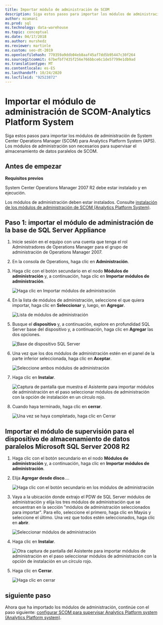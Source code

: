```yaml
---
title: Importar módulo de administración de SCOM
description: Siga estos pasos para importar los módulos de administración de System Center Operations Manager (SCOM) para Analytics Platform System (APS). Los módulos de administración son necesarios para supervisar el almacenamiento de datos paralelos de SCOM.
author: mzaman1
ms.prod: sql
ms.technology: data-warehouse
ms.topic: conceptual
ms.date: 04/17/2018
ms.author: murshedz
ms.reviewer: martinle
ms.custom: seo-dt-2019
ms.openlocfilehash: 770359a9ddb04eb8aaf45af7dd5b95447c30f264
ms.sourcegitcommit: 67befbf7435f256e766bbce6c1de57799e1db9ad
ms.translationtype: MT
ms.contentlocale: es-ES
ms.lasthandoff: 10/24/2020
ms.locfileid: "92523872"
---
```

# <a name="import-the-scom-management-pack---analytics-platform-system"></a>Importar el módulo de administración de SCOM-Analytics Platform System
Siga estos pasos para importar los módulos de administración de System Center Operations Manager (SCOM) para Analytics Platform System (APS). Los módulos de administración son necesarios para supervisar el almacenamiento de datos paralelos de SCOM. 
  
## <a name="before-you-begin"></a><a name="BeforeBegin"></a>Antes de empezar  
**Requisitos previos**  
  
System Center Operations Manager 2007 R2 debe estar instalado y en ejecución.  
  
Los módulos de administración deben estar instalados. Consulte [instalación de los módulos de administración de SCOM &#40;Analytics Platform System&#41;](install-the-scom-management-packs.md).  
  
## <a name="step-1-import-the-sql-server-appliance-base-management-pack"></a><a name="Step1"></a>Paso 1: importar el módulo de administración de la base de SQL Server Appliance  
  
1.  Inicie sesión en el equipo con una cuenta que tenga el rol Administradores de Operations Manager para el grupo de administración de Operations Manager 2007.  
  
2.  En la consola de Operations, haga clic en **Administración**.  
  
3.  Haga clic con el botón secundario en el nodo **Módulos de administración** y, a continuación, haga clic en **Importar módulos de administración**.  
  
    ![Haga clic en Importar módulos de administración](./media/import-the-scom-management-pack-for-pdw/SCOM_IMP.png "SCOM_IMP")  
  
4.  En la lista de módulos de administración, seleccione el que quiera importar, haga clic en **Seleccionar** y, luego, en **Agregar**.  
  
    ![Lista de módulos de administración](./media/import-the-scom-management-pack-for-pdw/SCOM_IMP2.png "SCOM_IMP2")  
  
5.  Busque el **dispositivo** y, a continuación, explore en profundidad SQL Server base del dispositivo y, a continuación, haga clic en **Agregar** las dos opciones.  
  
    ![Base de dispositivo SQL Server](./media/import-the-scom-management-pack-for-pdw/SCOM_IMP3.png "SCOM_IMP3")  
  
6.  Una vez que los dos módulos de administración estén en el panel de la parte inferior seleccionada, haga clic en **Aceptar**.  
  
    ![Seleccione ambos módulos de administración](./media/import-the-scom-management-pack-for-pdw/SCOM_IMP4.png "SCOM_IMP4")  
  
7.  Haga clic en **Instalar**.  
  
    ![Captura de pantalla que muestra el Asistente para importar módulos de administración en el paso seleccionar módulos de administración con la opción de instalación en un círculo rojo.](./media/import-the-scom-management-pack-for-pdw/SCOM_IMP5.png "SCOM_IMP5")  
  
8.  Cuando haya terminado, haga clic en **cerrar**.  
  
    ![Una vez se haya completado, haga clic en Cerrar](./media/import-the-scom-management-pack-for-pdw/SCOM_IMP6.png "SCOM_IMP6")  
  
## <a name="import-the-monitoring-pack-for-microsoft-sql-server-2008-r2-parallel-data-warehouse-appliance"></a><a name="Step2"></a>Importar el módulo de supervisión para el dispositivo de almacenamiento de datos paralelos Microsoft SQL Server 2008 R2  
  
1.  Haga clic con el botón secundario en el nodo **Módulos de administración** y, a continuación, haga clic en **Importar módulos de administración**.  
  
2.  Elija **Agregar desde disco**....  
  
    ![Haga clic con el botón secundario en los módulos de administración](./media/import-the-scom-management-pack-for-pdw/SCOM_PDW.png "SCOM_PDW")  
  
3.  Vaya a la ubicación donde extrajo el PDW de SQL Server módulos de administración y elija los tres módulos de administración que se encuentran en la sección "módulos de administración seleccionados para importar". Para ello, seleccione el primero, haga clic en Mayús y seleccione el último. Una vez que todos estén seleccionados, haga clic en **abrir**.  
  
    ![Seleccionar módulos de administración](./media/import-the-scom-management-pack-for-pdw/SCOM_PDW2.png "SCOM_PDW2")  
  
4.  Haga clic en **Instalar**.  
  
    ![Otra captura de pantalla del Asistente para importar módulos de administración en el paso seleccionar módulos de administración con la opción de instalación en un círculo rojo.](./media/import-the-scom-management-pack-for-pdw/SCOM_PDW3.png "SCOM_PDW3")  
  
5.  Haga clic en **Cerrar**.  
  
    ![Haga clic en cerrar](./media/import-the-scom-management-pack-for-pdw/SCOM_PDW4.png "SCOM_PDW4")  
  
## <a name="next-step"></a>siguiente paso  
Ahora que ha importado los módulos de administración, continúe con el paso siguiente: [configurar SCOM para supervisar Analytics Platform system &#40;Analytics Platform system&#41;](configure-scom-to-monitor-analytics-platform-system.md).  
  
<!-- MISSING LINKS ## See Also  
[Common Metadata Query Examples &#40;SQL Server PDW&#41;](../sqlpdw/common-metadata-query-examples-sql-server-pdw.md)  -->  
  
